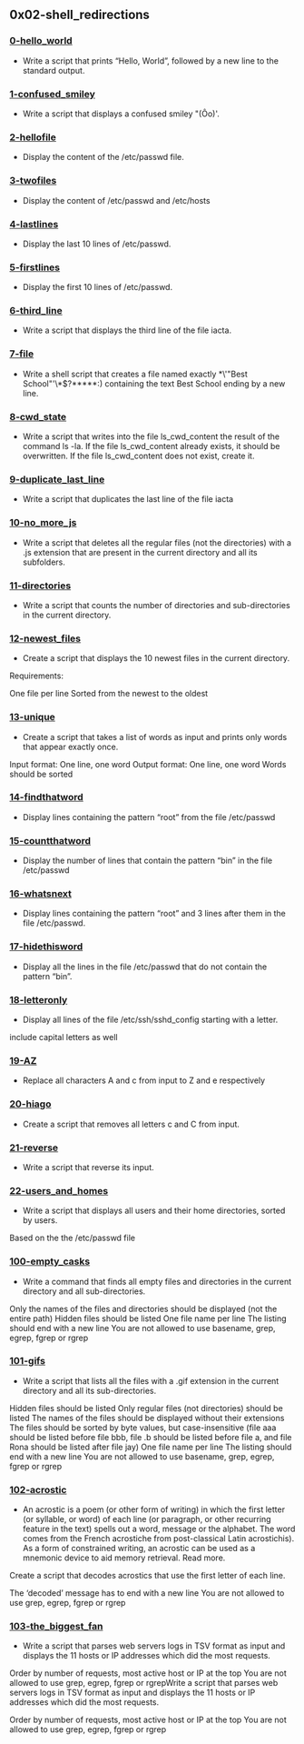 ## 0x02-shell_redirections

### [0-hello_world](./0-hello_world)
* Write a script that prints “Hello, World”, followed by a new line to the standard output.

### [1-confused_smiley](./1-confused_smiley)
* Write a script that displays a confused smiley "(Ôo)'.

### [2-hellofile](./2-hellofile)
* Display the content of the /etc/passwd file.

### [3-twofiles](./3-twofiles)
* Display the content of /etc/passwd and /etc/hosts

### [4-lastlines](./4-lastlines)
* Display the last 10 lines of /etc/passwd.

### [5-firstlines](./5-firstlines)
* Display the first 10 lines of /etc/passwd.

### [6-third_line](./6-third_line)
* Write a script that displays the third line of the file iacta.

### [7-file](./7-file)
* Write a shell script that creates a file named exactly \*\\'"Best School"\'\\*$\?\*\*\*\*\*:) containing the text Best School ending by a new line.

### [8-cwd_state](./8-cwd_state)
* Write a script that writes into the file ls_cwd_content the result of the command ls -la. If the file ls_cwd_content already exists, it should be overwritten. If the file ls_cwd_content does not exist, create it.

### [9-duplicate_last_line](./9-duplicate_last_line)
* Write a script that duplicates the last line of the file iacta

### [10-no_more_js](./10-no_more_js)
* Write a script that deletes all the regular files (not the directories) with a .js extension that are present in the current directory and all its subfolders.

### [11-directories](./11-directories)
* Write a script that counts the number of directories and sub-directories in the current directory.

### [12-newest_files](./12-newest_files)
* Create a script that displays the 10 newest files in the current directory.

Requirements:

One file per line
Sorted from the newest to the oldest

### [13-unique](./13-unique)
* Create a script that takes a list of words as input and prints only words that appear exactly once.

Input format: One line, one word
Output format: One line, one word
Words should be sorted

### [14-findthatword](./14-findthatword)
* Display lines containing the pattern “root” from the file /etc/passwd

### [15-countthatword](./15-countthatword)
* Display the number of lines that contain the pattern “bin” in the file /etc/passwd

### [16-whatsnext](./16-whatsnext)
* Display lines containing the pattern “root” and 3 lines after them in the file /etc/passwd.

### [17-hidethisword](./17-hidethisword)
* Display all the lines in the file /etc/passwd that do not contain the pattern “bin”.

### [18-letteronly](./18-letteronly)
* Display all lines of the file /etc/ssh/sshd_config starting with a letter.

include capital letters as well

### [19-AZ](./19-AZ)
* Replace all characters A and c from input to Z and e respectively

### [20-hiago](./20-hiago)
* Create a script that removes all letters c and C from input.

### [21-reverse](./21-reverse)
* Write a script that reverse its input.

### [22-users_and_homes](./22-users_and_homes)
* Write a script that displays all users and their home directories, sorted by users.

Based on the the /etc/passwd file

### [100-empty_casks](./100-empty_casks)
* Write a command that finds all empty files and directories in the current directory and all sub-directories.

Only the names of the files and directories should be displayed (not the entire path)
Hidden files should be listed
One file name per line
The listing should end with a new line
You are not allowed to use basename, grep, egrep, fgrep or rgrep

### [101-gifs](./101-gifs)
* Write a script that lists all the files with a .gif extension in the current directory and all its sub-directories.

Hidden files should be listed
Only regular files (not directories) should be listed
The names of the files should be displayed without their extensions
The files should be sorted by byte values, but case-insensitive (file aaa should be listed before file bbb, file .b should be listed before file a, and file Rona should be listed after file jay)
One file name per line
The listing should end with a new line
You are not allowed to use basename, grep, egrep, fgrep or rgrep

### [102-acrostic](./102-acrostic)
* An acrostic is a poem (or other form of writing) in which the first letter (or syllable, or word) of each line (or paragraph, or other recurring feature in the text) spells out a word, message or the alphabet. The word comes from the French acrostiche from post-classical Latin acrostichis). As a form of constrained writing, an acrostic can be used as a mnemonic device to aid memory retrieval. Read more.

Create a script that decodes acrostics that use the first letter of each line.

The ‘decoded’ message has to end with a new line
You are not allowed to use grep, egrep, fgrep or rgrep

### [103-the_biggest_fan](./103-the_biggest_fan)
* Write a script that parses web servers logs in TSV format as input and displays the 11 hosts or IP addresses which did the most requests.

Order by number of requests, most active host or IP at the top
You are not allowed to use grep, egrep, fgrep or rgrepWrite a script that parses web servers logs in TSV format as input and displays the 11 hosts or IP addresses which did the most requests.

Order by number of requests, most active host or IP at the top
You are not allowed to use grep, egrep, fgrep or rgrep
